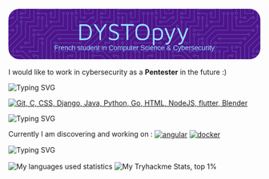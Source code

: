 ![Header](./github-header-image2.png)

I would like to work in cybersecurity as a **Pentester** in the future :)

<p>
<img src="https://readme-typing-svg.demolab.com?font=Fira+Code&weight=600&size=30&pause=1000&color=613DC1&background=4E148C00&vCenter=true&repeat=false&random=false&width=1000&height=70&lines=Tech+I+worked+with" alt="Typing SVG" />
</p>

<p>
  <a href="https://skillicons.dev">
    <img src="https://skillicons.dev/icons?i=git,c,css,django,java,python,go,flutter,blender,html,nodejs" alt="Git, C, CSS, Django, Java, Python, Go, HTML, NodeJS, flutter, Blender"/>
  </a>
</p>

<p>
<img src="https://readme-typing-svg.demolab.com?font=Fira+Code&weight=600&size=30&pause=1000&color=613DC1&background=4E148C00&vCenter=true&repeat=false&random=false&width=1000&height=70&lines=What+I+am+working+on" alt="Typing SVG" />
</p>

<p> Currently I am discovering and working on : <a href='https://github.com/shivamkapasia0' target="_blank"><img align="center" alt='angular' src='https://img.shields.io/badge/Angular-100000?style=flat&logo=angular&logoColor=white&labelColor=DE002D&color=DE002D'/></a> <a href='https://github.com/shivamkapasia0' target="_blank"><img align="center" alt='docker' src='https://img.shields.io/badge/Docker-100000?style=flat&logo=docker&logoColor=white&labelColor=1D63ED&color=1D63ED'/></a>
</p>


<p>
<img src="https://readme-typing-svg.demolab.com?font=Fira+Code&weight=600&size=30&pause=1000&color=613DC1&background=4E148C00&vCenter=true&repeat=false&random=false&width=1000&height=70&lines=Stats" alt="Typing SVG" />
</p>

<p>
  
  <img height=200 align="center" src="https://github-readme-stats.vercel.app/api/top-langs/?username=dystopyy&langs_count=8&layout=compact&theme=react" alt="My languages used statistics"/>
  <img align="center" src="https://tryhackme-badges.s3.amazonaws.com/U2pyy.png" alt="My Tryhackme Stats, top 1%"> 
</p>


<!-- Text blinking generator : https://readme-typing-svg.demolab.com/demo/ -->
<!-- Icon generator : https://kapasia-dev-ed.my.site.com/Badges4Me/s/ -->
<!-- Header image : https://leviarista.github.io/github-profile-header-generator/ -->
